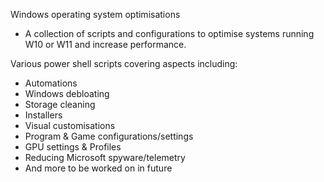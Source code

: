 Windows operating system optimisations <br/>
- A collection of scripts and configurations to optimise systems running W10 or W11 and increase performance. 

Various power shell scripts covering aspects including:
- Automations
- Windows debloating
- Storage cleaning
- Installers
- Visual customisations
- Program & Game configurations/settings
- GPU settings & Profiles
- Reducing Microsoft spyware/telemetry
- And more to be worked on in future